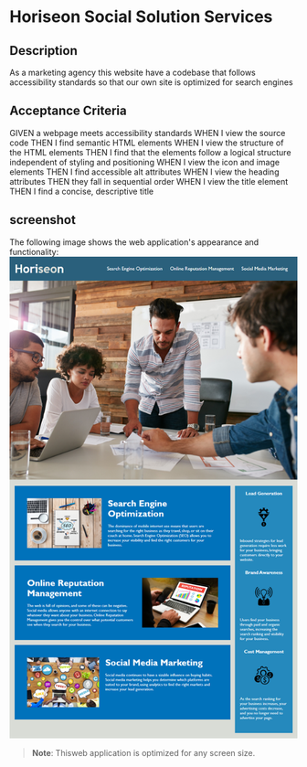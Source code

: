 # Horiseon Social Solution Services


## Description

As a marketing agency
this website have a codebase that follows accessibility standards
so that our own site is optimized for search engines


## Acceptance Criteria

GIVEN a webpage meets accessibility standards
WHEN I view the source code
THEN I find semantic HTML elements
WHEN I view the structure of the HTML elements
THEN I find that the elements follow a logical structure independent of styling and positioning
WHEN I view the icon and image elements
THEN I find accessible alt attributes
WHEN I view the heading attributes
THEN they fall in sequential order
WHEN I view the title element
THEN I find a concise, descriptive title

## screenshot

The following image shows the web application's appearance and functionality:
![images](https://github.com/muchirbickel/code-refactor/blob/main/Assets/images/01-html-css-git-homework-demo.png)

> **Note**: Thisweb application is optimized for any screen size.